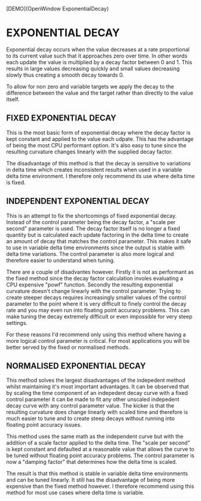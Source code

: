 [DEMO](OpenWindow ExponentialDecay)

# EXPONENTIAL DECAY
Exponential decay occurs when the value decreases at a rate proportional to its current value such that it approaches zero over time.  In other words each update the value is multiplied by a decay factor between 0 and 1.  This results in large values decreasing quickly and small values decreasing slowly thus creating a smooth decay towards 0.  

To allow for non zero and variable targets we apply the decay to the difference between the value and the target rather than directly to the value itself.

## FIXED EXPONENTIAL DECAY
This is the most basic form of exponential decay where the decay factor is kept constant and applied to the value each udpate.  This has the advantage of being the most CPU performant option.  It's also easy to tune since the resulting curvature changes linearly with the supplied decay factor.

The disadvantage of this method is that the decay is sensitive to variations in delta time which creates inconsistent results when used in a variable delta time environment.  I therefore only recommend its use where delta time is fixed.

## INDEPENDENT EXPONENTIAL DECAY
This is an attempt to fix the shortcomings of fixed exponential decay.  Instead of the control parameter being the decay factor, a "scale per second" parameter is used.  The decay factor itself is no longer a fixed quantity but is calculated each update factoring in the delta time to create an amount of decay that matches the control parameter.  This makes it safe to use in variable delta time environments since the output is stable with delta time variations.  The control parameter is also more logical and therefore easier to understand when tuning.

There are a couple of disadvantes however.  Firstly it is not as performant as the fixed method since the decay factor calculation involes evaluating a CPU expensive "powf" function.  Secondly the resulting exponential curvature doesn't change linearly with the control parameter.  Trying to create steeper decays requires increasingly smaller values of the control parameter to the point where it is very difficult to finely control the decay rate and you may even run into floating point accuracy problems.  This can make tuning the decay extremely difficult or even impossible for very steep settings.

For these reasons I'd recommend only using this method where having a more logical control parameter is critical.  For most applications you will be better served by the fixed or normalised methods.

## NORMALISED EXPONENTIAL DECAY
This method solves the largest disadvantages of the indepedent method whilst maintaining it's most important advantages.  It can be observed that by scaling the time component of an indepedent decay curve with a fixed control parameter it can be made to fit any other unscaled indepedent decay curve with any control parameter value.  The kicker is that the resulting curvature does change linearly with scaled time and therefore is much easier to tune and to create steep decays without running into floating point accuracy issues.

This method uses the same math as the independent curve but with the addition of a scale factor applied to the delta time.  The "scale per second" is kept constant and defaulted at a reasonable value that allows the curve to be tuned without floating point accuracy problems.  The control parameter is now a "damping factor" that determines how the delta time is scaled.

The result is that this method is stable in variable delta time environments and can be tuned linearly.  It still has the disadvantage of being more expensive than the fixed method however.  I therefore recommend using this method for most use cases where delta time is variable.